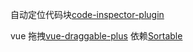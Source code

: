 自动定位代码块[code-inspector-plugin](https://github.com/zh-lx/code-inspector)

vue 拖拽[vue-draggable-plus](https://alfred-skyblue.gitee.io/vue-draggable-plus/)
依赖[Sortable](https://github.com/SortableJS/Sortable)
